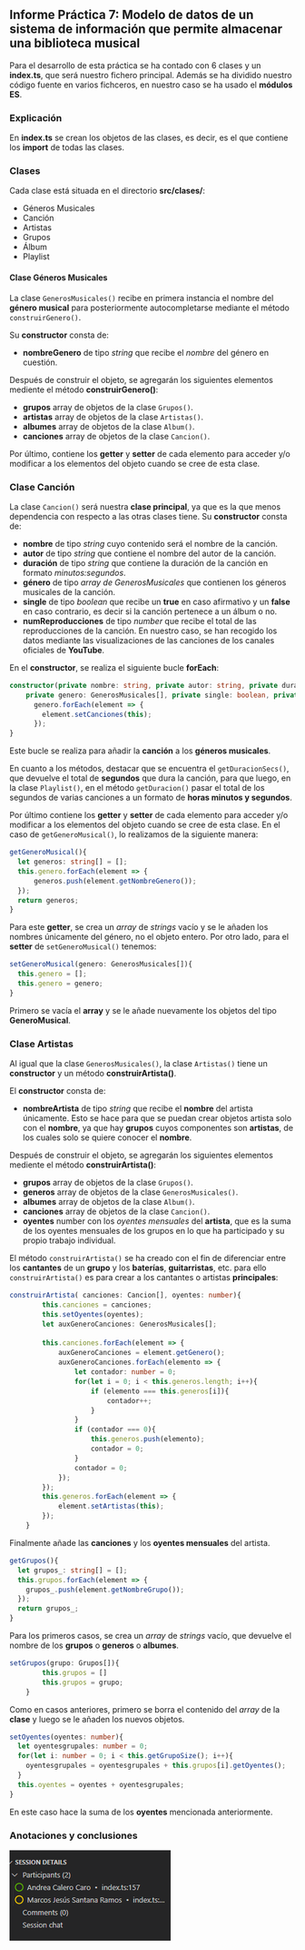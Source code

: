## Informe Práctica 7: Modelo de datos de un sistema de información que permite almacenar una biblioteca musical
Para el desarrollo de esta práctica se ha contado con 6 clases y un **index.ts**, que será nuestro fichero principal. Además se ha dividido nuestro código fuente en varios fichceros, en nuestro caso se ha usado el **módulos ES**.

### Explicación 
En **index.ts** se crean los objetos de las clases, es decir, es el que contiene los **import** de todas las clases.

### Clases
Cada clase está situada en el directorio **src/clases/**:

- Géneros Musicales
- Canción
- Artistas
- Grupos 
- Álbum 
- Playlist

#### Clase Géneros Musicales
La clase ```GenerosMusicales()``` recibe en primera instancia el nombre del **género musical** para posteriormente autocompletarse mediante el método ```construirGenero()```. 

Su **constructor** consta de:
- **nombreGenero** de tipo *string* que recibe el *nombre* del género en cuestión.

Después de construir el objeto, se agregarán los siguientes elementos mediente el método **construirGenero()**:
- **grupos** array de objetos de la clase ```Grupos()```.
- **artistas** array de objetos de la clase ```Artistas()```.
- **albumes** array de objetos de la clase ```Album()```.
- **canciones** array de objetos de la clase ```Cancion()```.

Por último, contiene los **getter** y **setter** de cada elemento para acceder y/o modificar a los elementos del objeto cuando se cree de esta clase. 

### Clase Canción
La clase ```Cancion()``` será nuestra **clase principal**, ya que es la que menos dependencia con respecto a las otras clases tiene. Su **constructor** consta de:
- **nombre** de tipo *string* cuyo contenido será el nombre de la canción.
- **autor** de tipo *string* que contiene el nombre del autor de la canción.
- **duración** de tipo *string* que contiene la duración de la canción en formato *minutos:segundos*.
- **género** de tipo *array de GenerosMusicales* que contienen los géneros musicales de la canción.
- **single** de tipo *boolean* que recibe un **true** en caso afirmativo y un **false** en caso contrario, es decir si la canción pertenece a un álbum o no.
- **numReproducciones** de tipo *number* que recibe el total de las reproducciones de la canción. En nuestro caso, se han recogido los datos mediante las visualizaciones de las canciones de los canales oficiales de **YouTube**.

En el **constructor**, se realiza el siguiente bucle **forEach**:

```typescript 
constructor(private nombre: string, private autor: string, private duracion: string, 
    private genero: GenerosMusicales[], private single: boolean, private numReproducciones: number){
      genero.forEach(element => {
        element.setCanciones(this);
      });
}
```
Este bucle se realiza para añadir la **canción** a los **géneros musicales**.

En cuanto a los métodos, destacar que se encuentra el ```getDuracionSecs()```, que devuelve el total de **segundos** que dura la canción, para que luego, en la clase ```Playlist()```, en el método ```getDuracion()``` pasar el total de los segundos de varias canciones a un formato de **horas minutos y segundos**.

Por último contiene los **getter** y **setter** de cada elemento para acceder y/o modificar a los elementos del objeto cuando se cree de esta clase.
En el caso de ```getGeneroMusical()```, lo realizamos de la siguiente manera:

```typescript
getGeneroMusical(){
  let generos: string[] = [];
  this.genero.forEach(element => {
      generos.push(element.getNombreGenero());
  });
  return generos;
}
```
Para este **getter**, se crea un *array* de *strings* vacío y se le añaden los nombres únicamente del género, no el objeto entero. Por otro lado, para el **setter** de ```setGeneroMusical()``` tenemos:

```typescript
setGeneroMusical(genero: GenerosMusicales[]){
  this.genero = [];
  this.genero = genero;
}
```
Primero se vacía el **array** y se le añade nuevamente los objetos del tipo **GeneroMusical**.

### Clase Artistas
Al igual que la clase ```GenerosMusicales()```, la clase ```Artistas()``` tiene un **constructor** y un método **construirArtista()**.

El **constructor** consta de:
- **nombreArtista** de tipo *string* que recibe el **nombre** del artista únicamente. Esto se hace para que se puedan crear objetos artista solo con el **nombre**, ya que hay **grupos** cuyos componentes son **artistas**, de los cuales solo se quiere conocer el **nombre**.

Después de construir el objeto, se agregarán los siguientes elementos mediente el método **construirArtista()**:
- **grupos** array de objetos de la clase ```Grupos()```.
- **generos** array de objetos de la clase ```GenerosMusicales()```.
- **albumes** array de objetos de la clase ```Album()```.
- **canciones** array de objetos de la clase ```Cancion()```.
- **oyentes** number con los *oyentes mensuales* del **artista**, que es la suma de los oyentes mensuales de los grupos en lo que ha participado y su propio trabajo individual.

El método ```construirArtista()``` se ha creado con el fin de diferenciar entre los **cantantes** de un **grupo** y los **baterías**, **guitarristas**, etc. para ello  ```construirArtista()``` es para crear a los cantantes o artistas **principales**:

```typescript 
construirArtista( canciones: Cancion[], oyentes: number){
		this.canciones = canciones;
		this.setOyentes(oyentes);
		let auxGeneroCanciones: GenerosMusicales[];

		this.canciones.forEach(element => {
			auxGeneroCanciones = element.getGenero();
			auxGeneroCanciones.forEach(elemento => {
				let contador: number = 0;
				for(let i = 0; i < this.generos.length; i++){
					if (elemento === this.generos[i]){
						contador++;
					}
				}
				if (contador === 0){
					this.generos.push(elemento);					
					contador = 0;
				}	
				contador = 0;
			});
		});
		this.generos.forEach(element => {
			element.setArtistas(this);
		});
	}
```

Finalmente añade las **canciones** y los **oyentes mensuales** del artista.

```typescript 
getGrupos(){
  let grupos_: string[] = [];
  this.grupos.forEach(element => {
    grupos_.push(element.getNombreGrupo());
  });
  return grupos_;
}
```
Para los primeros casos, se crea un *array* de *strings* vacío, que devuelve el nombre de los **grupos** o **generos** o **albumes**.

```typescript 
setGrupos(grupo: Grupos[]){
		this.grupos = []
		this.grupos = grupo;
	}
```
Como en casos anteriores, primero se borra el contenido del *array* de la **clase** y luego se le añaden los nuevos objetos.

```typescript 
setOyentes(oyentes: number){
  let oyentesgrupales: number = 0;
  for(let i: number = 0; i < this.getGrupoSize(); i++){
    oyentesgrupales = oyentesgrupales + this.grupos[i].getOyentes();
  }
  this.oyentes = oyentes + oyentesgrupales;
}
```
En este caso hace la suma de los **oyentes** mencionada anteriormente.

### Anotaciones y conclusiones

![Imagen liveshare](./assets/images/liveshare.png)
